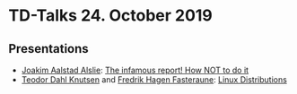 # TD-Talks 24. October 2019

## Presentations
- [Joakim Aalstad Alslie](https://github.com/joaalslie): [The infamous report! How NOT to do it](./the_infamous_report.pdf)
- [Teodor Dahl Knutsen]() and [Fredrik Hagen Fasteraune](): [Linux Distributions]()
